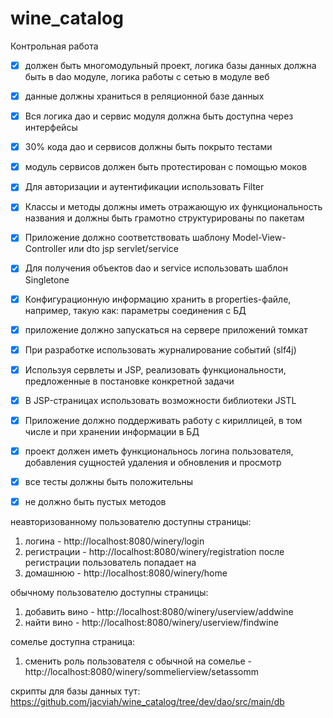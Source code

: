 # wine_catalog

Контрольная работа
- [x] должен быть многомодульный проект, логика базы данных должна быть в dao модуле, логика работы с сетью в модуле веб
- [x] данные должны храниться в реляционной базе данных
- [x] Вся логика дао и сервис модуля должна быть доступна через интерфейсы
- [x] 30% кода дао и сервисов должны быть покрыто тестами
- [x] модуль сервисов должен быть протестирован с помощью моков
- [x] Для авторизации и аутентификации использовать Filter
- [x] Классы и методы должны иметь отражающую их функциональность названия и должны быть грамотно структурированы по пакетам
- [x] Приложение должно соответствовать шаблону Model-View-Controller или dto jsp servlet/service
- [x] Для получения объектов dao и service использовать шаблон Singletone
- [x] Конфигурационную информацию хранить в properties-файле, например, такую как: параметры соединения с БД
- [x] приложение должно запускаться на сервере приложений томкат
- [x] При разработке использовать журналирование событий (slf4j)
- [x] Используя сервлеты и JSP, реализовать функциональности, предложенные в постановке конкретной задачи
- [x] В JSP-страницах использовать возможности библиотеки JSTL
- [x] Приложение должно поддерживать работу с кириллицей, в том числе и при хранении информации в БД
- [x] проект должен иметь функциональнось логина пользователя, добавления сущностей удаления и обновления и просмотр
- [x] все тесты должны быть положительны
- [x] не должно быть пустых методов


неавторизованному пользователю доступны страницы:
1) логина - http://localhost:8080/winery/login
2) регистрации - http://localhost:8080/winery/registration
после регистрации пользователь попадает на 
3) домашнюю - http://localhost:8080/winery/home

обычному пользователю доступны страницы:
1) добавить вино - http://localhost:8080/winery/userview/addwine
2) найти вино - http://localhost:8080/winery/userview/findwine

сомелье доступна страница:
1) сменить роль пользователя с обычной на сомелье - http://localhost:8080/winery/sommelierview/setassomm

скрипты для базы данных тут:
https://github.com/jacviah/wine_catalog/tree/dev/dao/src/main/db



